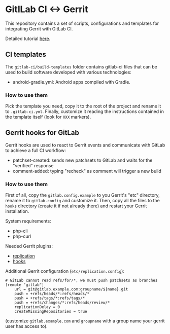 # GitlLab CI <-> Gerrit

This repository contains a set of scripts, configurations and templates for integrating Gerrit with GitLab CI.

Detailed tutorial [here](TUTORIAL.md).

## CI templates

The `gitlab-ci/build-templates` folder contains gitlab-ci files that can be used to build software developed with various technologies:

- android-gradle.yml: Android apps compiled with Gradle.

### How to use them

Pick the template you need, copy it to the root of the project and rename it to `.gitlab-ci.yml`. Finally, customize it reading the instructions contained in the template itself (look for `XXX` markers).

## Gerrit hooks for GitLab

Gerrit hooks are used to react to Gerrit events and communicate with GitLab to achieve a full CI workflow:

- patchset-created: sends new patchsets to GitLab and waits for the "verified" response
- comment-added: typing "recheck" as comment will trigger a new build

### How to use them

First of all, copy the `gitlab.config.example` to you Gerrit's "etc" directory, rename it to `gitlab.config` and customize it. Then, copy all the files to the `hooks` directory (create it if not already there) and restart your Gerrit installation.

System requirements:
- php-cli
- php-curl

Needed Gerrit plugins:

- [replication](https://gerrit.googlesource.com/plugins/replication/)
- [hooks](https://gerrit.googlesource.com/plugins/hooks/)

Additional Gerrit configuration (`etc/replication.config`):

```
# GitLab cannot read refs/for/*, we must push patchsets as branches
[remote "gitlab"]
	url = git@gitlab.example.com:groupname/${name}.git 
	push = +refs/heads/*:refs/heads/*
	push = +refs/tags/*:refs/tags/*
	push = +refs/changes/*:refs/heads/review/*
	replicationDelay = 0
	createMissingRepositories = true
```
(customize `gitlab.example.com` and `groupname` with a group name your gerrit user has access to).
